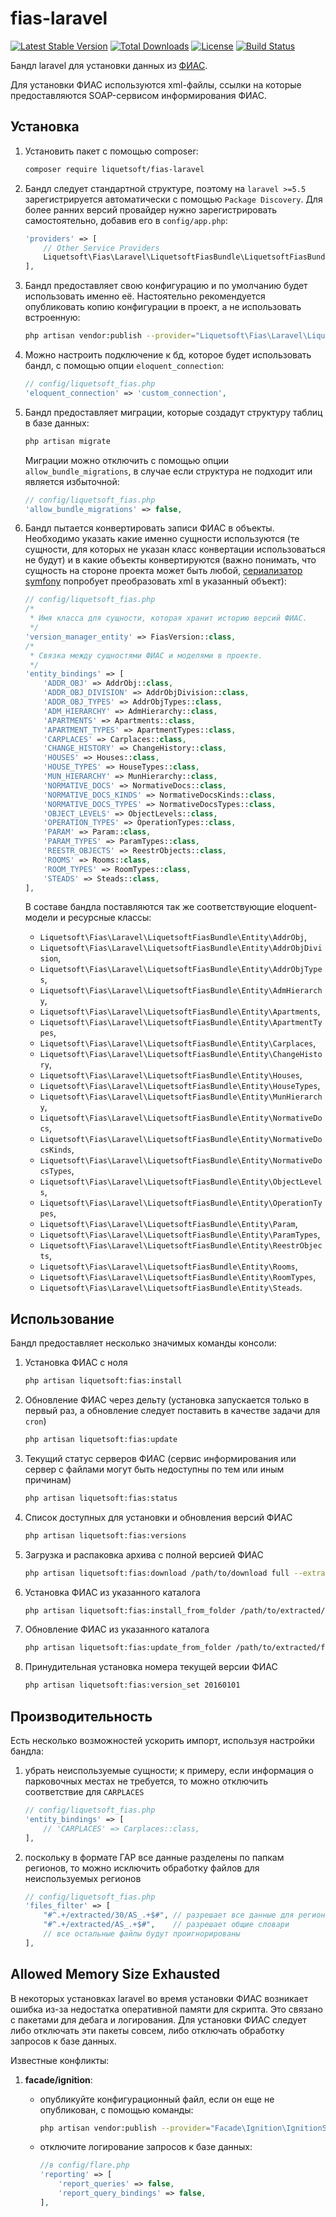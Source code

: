 # fias-laravel

[![Latest Stable Version](https://poser.pugx.org/liquetsoft/fias-laravel/v/stable.png)](https://packagist.org/packages/liquetsoft/fias-laravel)
[![Total Downloads](https://poser.pugx.org/liquetsoft/fias-laravel/downloads.png)](https://packagist.org/packages/liquetsoft/fias-laravel)
[![License](https://poser.pugx.org/liquetsoft/fias-laravel/license.svg)](https://packagist.org/packages/liquetsoft/fias-laravel)
[![Build Status](https://github.com/liquetsoft/fias-laravel/workflows/liquetsoft_fias/badge.svg)](https://github.com/liquetsoft/fias-laravel/actions?query=workflow%3A%22liquetsoft_fias%22)

Бандл laravel для установки данных из [ФИАС](https://fias.nalog.ru/).

Для установки ФИАС используются xml-файлы, ссылки на которые предоставляются SOAP-сервисом информирования ФИАС.



Установка
---------
1. Установить пакет с помощью composer:

    ```bash
    composer require liquetsoft/fias-laravel
    ```

2. Бандл следует стандартной структуре, поэтому на `laravel >=5.5` зарегистрируется автоматически с помощью `Package Discovery`. Для более ранних версий провайдер нужно зарегистрировать самостоятельно, добавив его в `config/app.php`:

    ```php
    'providers' => [
        // Other Service Providers
        Liquetsoft\Fias\Laravel\LiquetsoftFiasBundle\LiquetsoftFiasBundleServiceProvider::class,
    ],
    ```

3. Бандл предоставляет свою конфигурацию и по умолчанию будет использовать именно её. Настоятельно рекомендуется опубликовать копию конфигурации в проект, а не использовать встроенную:

    ```bash
    php artisan vendor:publish --provider="Liquetsoft\Fias\Laravel\LiquetsoftFiasBundle\LiquetsoftFiasBundleServiceProvider"
    ```

4. Можно настроить подключение к бд, которое будет использовать бандл, с помощью опции `eloquent_connection`:

    ```php
    // config/liquetsoft_fias.php
    'eloquent_connection' => 'custom_connection',
    ```

5. Бандл предоставляет миграции, которые создадут структуру таблиц в базе данных:

    ```bash
    php artisan migrate
    ```

   Миграции можно отключить с помощью опции `allow_bundle_migrations`, в случае если структура не подходит или является избыточной:

    ```php
    // config/liquetsoft_fias.php
    'allow_bundle_migrations' => false,
    ```

6. Бандл пытается конвертировать записи ФИАС в объекты. Необходимо указать какие именно сущности используются (те сущности, для которых не указан класс конвертации использоваться не будут) и в какие объекты конвертируются (важно понимать, что сущность на стороне проекта может быть любой, [сериализатор symfony](https://symfony.com/doc/current/components/serializer.html) попробует преобразовать xml в указанный объект):

    ```php
    // config/liquetsoft_fias.php
    /*
     * Имя класса для сущности, которая хранит историю версий ФИАС.
     */
    'version_manager_entity' => FiasVersion::class,
    /*
     * Связка между сущностями ФИАС и моделями в проекте.
     */
    'entity_bindings' => [
        'ADDR_OBJ' => AddrObj::class,
        'ADDR_OBJ_DIVISION' => AddrObjDivision::class,
        'ADDR_OBJ_TYPES' => AddrObjTypes::class,
        'ADM_HIERARCHY' => AdmHierarchy::class,
        'APARTMENTS' => Apartments::class,
        'APARTMENT_TYPES' => ApartmentTypes::class,
        'CARPLACES' => Carplaces::class,
        'CHANGE_HISTORY' => ChangeHistory::class,
        'HOUSES' => Houses::class,
        'HOUSE_TYPES' => HouseTypes::class,
        'MUN_HIERARCHY' => MunHierarchy::class,
        'NORMATIVE_DOCS' => NormativeDocs::class,
        'NORMATIVE_DOCS_KINDS' => NormativeDocsKinds::class,
        'NORMATIVE_DOCS_TYPES' => NormativeDocsTypes::class,
        'OBJECT_LEVELS' => ObjectLevels::class,
        'OPERATION_TYPES' => OperationTypes::class,
        'PARAM' => Param::class,
        'PARAM_TYPES' => ParamTypes::class,
        'REESTR_OBJECTS' => ReestrObjects::class,
        'ROOMS' => Rooms::class,
        'ROOM_TYPES' => RoomTypes::class,
        'STEADS' => Steads::class,
    ],
    ```

    В составе бандла поставляются так же соответствующие eloquent-модели и ресурсные классы:

    * `Liquetsoft\Fias\Laravel\LiquetsoftFiasBundle\Entity\AddrObj`,
    * `Liquetsoft\Fias\Laravel\LiquetsoftFiasBundle\Entity\AddrObjDivision`,
    * `Liquetsoft\Fias\Laravel\LiquetsoftFiasBundle\Entity\AddrObjTypes`,
    * `Liquetsoft\Fias\Laravel\LiquetsoftFiasBundle\Entity\AdmHierarchy`,
    * `Liquetsoft\Fias\Laravel\LiquetsoftFiasBundle\Entity\Apartments`,
    * `Liquetsoft\Fias\Laravel\LiquetsoftFiasBundle\Entity\ApartmentTypes`,
    * `Liquetsoft\Fias\Laravel\LiquetsoftFiasBundle\Entity\Carplaces`,
    * `Liquetsoft\Fias\Laravel\LiquetsoftFiasBundle\Entity\ChangeHistory`,
    * `Liquetsoft\Fias\Laravel\LiquetsoftFiasBundle\Entity\Houses`,
    * `Liquetsoft\Fias\Laravel\LiquetsoftFiasBundle\Entity\HouseTypes`,
    * `Liquetsoft\Fias\Laravel\LiquetsoftFiasBundle\Entity\MunHierarchy`,
    * `Liquetsoft\Fias\Laravel\LiquetsoftFiasBundle\Entity\NormativeDocs`,
    * `Liquetsoft\Fias\Laravel\LiquetsoftFiasBundle\Entity\NormativeDocsKinds`,
    * `Liquetsoft\Fias\Laravel\LiquetsoftFiasBundle\Entity\NormativeDocsTypes`,
    * `Liquetsoft\Fias\Laravel\LiquetsoftFiasBundle\Entity\ObjectLevels`,
    * `Liquetsoft\Fias\Laravel\LiquetsoftFiasBundle\Entity\OperationTypes`,
    * `Liquetsoft\Fias\Laravel\LiquetsoftFiasBundle\Entity\Param`,
    * `Liquetsoft\Fias\Laravel\LiquetsoftFiasBundle\Entity\ParamTypes`,
    * `Liquetsoft\Fias\Laravel\LiquetsoftFiasBundle\Entity\ReestrObjects`,
    * `Liquetsoft\Fias\Laravel\LiquetsoftFiasBundle\Entity\Rooms`,
    * `Liquetsoft\Fias\Laravel\LiquetsoftFiasBundle\Entity\RoomTypes`,
    * `Liquetsoft\Fias\Laravel\LiquetsoftFiasBundle\Entity\Steads`.



Использование
-------------

Бандл предоставляет несколько значимых команды консоли:

1. Установка ФИАС с ноля

    ```bash
    php artisan liquetsoft:fias:install
    ```

2. Обновление ФИАС через дельту (установка запускается только в первый раз, а обновление следует поставить в качестве задачи для `cron`)

    ```bash
    php artisan liquetsoft:fias:update
    ```

3. Текущий статус серверов ФИАС (сервис информирования или сервер с файлами могут быть недоступны по тем или иным причинам)

    ```bash
    php artisan liquetsoft:fias:status
    ```

4. Список доступных для установки и обновления версий ФИАС

    ```bash
    php artisan liquetsoft:fias:versions
    ```

5. Загрузка и распаковка архива с полной версией ФИАС

    ```bash
    php artisan liquetsoft:fias:download /path/to/download full --extract
    ```

6. Установка ФИАС из указанного каталога

    ```bash
    php artisan liquetsoft:fias:install_from_folder /path/to/extracted/fias
    ```

7. Обновление ФИАС из указанного каталога

    ```bash
    php artisan liquetsoft:fias:update_from_folder /path/to/extracted/fias
    ```

8. Принудительная установка номера текущей версии ФИАС

    ```bash
    php artisan liquetsoft:fias:version_set 20160101
    ```



Производительность
------------------

Есть несколько возможностей ускорить импорт, используя настройки бандла:

1. убрать неиспользуемые сущности; к примеру, если информация о парковочных местах не требуется, то можно отключить соответствие для `CARPLACES`

    ```php
    // config/liquetsoft_fias.php
    'entity_bindings' => [
        // 'CARPLACES' => Carplaces::class,
    ],
    ```

2. поскольку в формате ГАР все данные разделены по папкам регионов, то можно исключить обработку файлов для неиспользуемых регионов

    ```php
    // config/liquetsoft_fias.php
    'files_filter' => [
        "#^.+/extracted/30/AS_.+$#", // разрешает все данные для региона
        "#^.+/extracted/AS_.+$#",    // разрешает общие словари
        // все остальные файлы будут проигнорированы
    ],
    ```



Allowed Memory Size Exhausted
-----------------------------

В некоторых установках laravel во время установки ФИАС возникает ошибка из-за недостатка оперативной памяти для скрипта. Это связано с пакетами для дебага и логирования. Для установки ФИАС следует либо отключать эти пакеты совсем, либо отключать обработку запросов к базе данных.

Известные конфликты:

1. **facade/ignition**:

    * опубликуйте конфигурационный файл, если он еще не опубликован, с помощью команды:

        ```bash
        php artisan vendor:publish --provider="Facade\Ignition\IgnitionServiceProvider" --tag="flare-config"
        ```

    * отключите логирование запросов к базе данных:

        ```php
        //в config/flare.php
        'reporting' => [
            'report_queries' => false,
            'report_query_bindings' => false,
        ],
        ```
